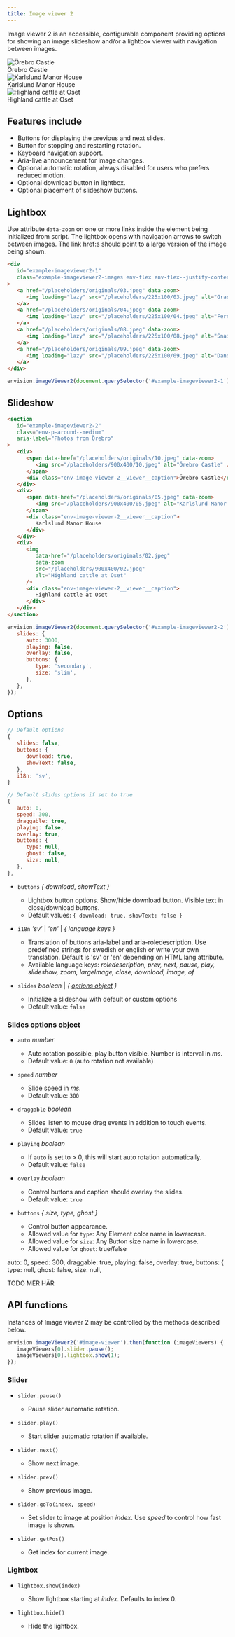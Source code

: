 ```yaml
---
title: Image viewer 2
---
```


Image viewer 2 is an accessible, configurable component providing options for showing an image slideshow
and/or a lightbox viewer with navigation between images.

<section id="demoImageViewer2"
class="env-m-vertical--large"
         aria-label="Photos from Örebro">
      <div>
          <span data-href="/placeholders/originals/10.jpeg" data-zoom>
            <img src="/placeholders/900x400/10.jpeg" alt="Örebro Castle">
          </span>
        <div class="env-image-viewer-2__viewer__caption">
         Örebro Castle
        </div>
      </div>
      <div>
          <span data-href="/placeholders/originals/05.jpeg" data-zoom>
            <img src="/placeholders/900x400/05.jpeg" alt="Karlslund Manor House">
          </span>
        <div class="env-image-viewer-2__viewer__caption">
              Karlslund Manor House
        </div>
      </div>
      <div>
            <img data-href="/placeholders/originals/02.jpeg" data-zoom src="/placeholders/900x400/02.jpeg" alt="Highland cattle at Oset">
        <div class="env-image-viewer-2__viewer__caption">
              Highland cattle at Oset
        </div>
      </div>
</section>

## Features include

-  Buttons for displaying the previous and next slides.
-  Button for stopping and restarting rotation.
-  Keyboard navigation support.
-  Aria-live announcement for image changes.
-  Optional automatic rotation, always disabled for users who prefers reduced motion.
-  Optional download button in lightbox.
-  Optional placement of slideshow buttons.

## Lightbox

Use attribute `data-zoom` on one or more links inside the element being initialized from script. The lightbox opens
with navigation arrows to switch between images. The link href:s should point to a large version of the image being shown.

```html
<div
   id="example-imageviewer2-1"
   class="example-imageviewer2-images env-flex env-flex--justify-content-around"
>
   <a href="/placeholders/originals/03.jpeg" data-zoom>
      <img loading="lazy" src="/placeholders/225x100/03.jpeg" alt="Grass" />
   </a>
   <a href="/placeholders/originals/04.jpeg" data-zoom>
      <img loading="lazy" src="/placeholders/225x100/04.jpeg" alt="Fern" />
   </a>
   <a href="/placeholders/originals/08.jpeg" data-zoom>
      <img loading="lazy" src="/placeholders/225x100/08.jpeg" alt="Snail" />
   </a>
   <a href="/placeholders/originals/09.jpeg" data-zoom>
      <img loading="lazy" src="/placeholders/225x100/09.jpeg" alt="Dandelion" />
   </a>
</div>
```

```javascript
envision.imageViewer2(document.querySelector('#example-imageviewer2-1'));
```

## Slideshow

```html
<section
   id="example-imageviewer2-2"
   class="env-p-around--medium"
   aria-label="Photos from Örebro"
>
   <div>
      <span data-href="/placeholders/originals/10.jpeg" data-zoom>
         <img src="/placeholders/900x400/10.jpeg" alt="Örebro Castle" />
      </span>
      <div class="env-image-viewer-2__viewer__caption">Örebro Castle</div>
   </div>
   <div>
      <span data-href="/placeholders/originals/05.jpeg" data-zoom>
         <img src="/placeholders/900x400/05.jpeg" alt="Karlslund Manor House" />
      </span>
      <div class="env-image-viewer-2__viewer__caption">
         Karlslund Manor House
      </div>
   </div>
   <div>
      <img
         data-href="/placeholders/originals/02.jpeg"
         data-zoom
         src="/placeholders/900x400/02.jpeg"
         alt="Highland cattle at Oset"
      />
      <div class="env-image-viewer-2__viewer__caption">
         Highland cattle at Oset
      </div>
   </div>
</section>
```

```javascript
envision.imageViewer2(document.querySelector('#example-imageviewer2-2'), {
   slides: {
      auto: 3000,
      playing: false,
      overlay: false,
      buttons: {
         type: 'secondary',
         size: 'slim',
      },
   },
});
```

## Options

```javascript
// Default options
{
   slides: false,
   buttons: {
      download: true,
      showText: false,
   },
   i18n: 'sv',
}

// Default slides options if set to true
{
   auto: 0,
   speed: 300,
   draggable: true,
   playing: false,
   overlay: true,
   buttons: {
      type: null,
      ghost: false,
      size: null,
   },
},
```

-  `buttons` _{ download, showText }_

   -  Lightbox button options. Show/hide download button. Visible text in close/download buttons.
   -  Default values: `{ download: true, showText: false }`

-  `i18n` _'sv'_ | _'en'_ | _{ language keys }_

   -  Translation of buttons aria-label and aria-roledescription.
      Use predefined strings for swedish or english or write your own translation. Default is 'sv' or 'en' depending on HTML lang attribute.
   -  Available language keys: _roledescription, prev, next, pause, play, slideshow, zoom, largeImage, close, download, image, of_

-  `slides` _boolean_ | _{ [options object](#slides-options-object) }_

   -  Initialize a slideshow with default or custom options
   -  Default value: `false`

<span id="slides-options-object" class="offset-anchor"></span>

### Slides options object

-  `auto` _number_

   -  Auto rotation possible, play button visible. Number is interval in _ms_.
   -  Default value: `0` (auto rotation not available)

-  `speed` _number_

   -  Slide speed in _ms_.
   -  Default value: `300`

-  `draggable` _boolean_

   -  Slides listen to mouse drag events in addition to touch events.
   -  Default value: `true`

-  `playing` _boolean_

   -  If `auto` is set to > 0, this will start auto rotation automatically.
   -  Default value: `false`

-  `overlay` _boolean_

   -  Control buttons and caption should overlay the slides.
   -  Default value: `true`

-  `buttons` _{ size, type, ghost }_

   -  Control button appearance.
   -  Allowed value for `type`: Any Element color name in lowercase.
   -  Allowed value for `size`: Any Button size name in lowercase.
   -  Allowed value for `ghost`: true/false

auto: 0,
speed: 300,
draggable: true,
playing: false,
overlay: true,
buttons: {
type: null,
ghost: false,
size: null,

TODO MER HÄR

## API functions

Instances of Image viewer 2 may be controlled by the methods described below.

```javascript
envision.imageViewer2('#image-viewer').then(function (imageViewers) {
   imageViewers[0].slider.pause();
   imageViewers[0].lightbox.show(1);
});
```

### Slider

-  `slider.pause()`

   -  Pause slider automatic rotation.

-  `slider.play()`

   -  Start slider automatic rotation if available.

-  `slider.next()`

   -  Show next image.

-  `slider.prev()`

   -  Show previous image.

-  `slider.goTo(index, speed)`

   -  Set slider to image at position _index_. Use _speed_ to control how fast image is shown.

-  `slider.getPos()`

   -  Get index for current image.

### Lightbox

-  `lightbox.show(index)`

   -  Show lightbox starting at _index_. Defaults to index 0.

-  `lightbox.hide()`

   -  Hide the lightbox.
